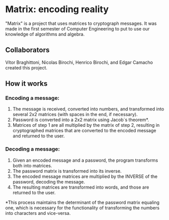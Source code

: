 # Matrix: encoding reality

"Matrix" is a project that uses matrices to cryptograph messages.
It was made in the first semester of Computer Engineering to put to use our knowledge of algorithms and algebra.

## Collaborators

Vítor Braghittoni, Nicolas Birochi, Henrico Birochi, and Edgar Camacho created this project.

## How it works

### Encoding a message:
1. The message is received, converted into numbers, and transformed into several 2x2 matrices (with spaces in the end, if necessary).
2. Password is converted into a 2x2 matrix using Jacob´s theorem*.
3. Matrices of step 1 are all multiplied by the matrix of step 2, resulting in cryptographed matrices that are converted to the encoded message and returned to the user.

### Decoding a message:
1. Given an encoded message and a password, the program transforms both into matrices.
2. The password matrix is transformed into its inverse.
3. The encoded message matrices are multiplied by the INVERSE of the password, decoding the message.
4. The resulting matrices are transformed into words, and those are returned to the user.

*This process maintains the determinant of the password matrix equaling one, which is necessary for the functionality of transforming the numbers into characters and vice-versa.
